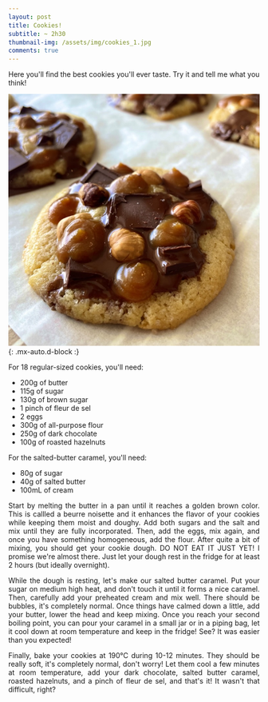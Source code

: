 ```yaml
---
layout: post
title: Cookies!
subtitle: ~ 2h30
thumbnail-img: /assets/img/cookies_1.jpg
comments: true
---
```


Here you'll find the best cookies you'll ever taste. Try it and tell me what you think!

![Cookies](/assets/img/cookies_1.jpg){: .mx-auto.d-block :}

For 18 regular-sized cookies, you'll need:

- 200g of butter
- 115g of sugar
- 130g of brown sugar 
- 1 pinch of fleur de sel
- 2 eggs
- 300g of all-purpose flour
- 250g of dark chocolate
- 100g of roasted hazelnuts

For the salted-butter caramel, you'll need:

- 80g of sugar
- 40g of salted butter
- 100mL of cream

<div style="text-align: justify">
<p> Start by melting the butter in a pan until it reaches a golden brown color. This is callled a beurre noisette and it enhances the flavor of your cookies while keeping them moist and doughy. Add both sugars and the salt and mix until they are fully incorporated. Then, add the eggs, mix again, and once you have something homogeneous, add the flour. After quite a bit of mixing, you should get your cookie dough. DO NOT EAT IT JUST YET! I promise we're almost there. Just let your dough rest in the fridge for at least 2 hours (but ideally overnight). </p>
<p> While the dough is resting, let's make our salted butter caramel. Put your sugar on medium high heat, and don't touch it until it forms a nice caramel. Then, carefully add your preheated cream and mix well. There should be bubbles, it's completely normal. Once things have calmed down a little, add your butter, lower the head and keep mixing. Once you reach your second boiling point, you can pour your caramel in a small jar or in a piping bag, let it cool down at room temperature and keep in the fridge! See? It was easier than you expected! </p>
<p> Finally, bake your cookies at 190°C during 10-12 minutes. They should be really soft, it's completely normal, don't worry! Let them cool a few minutes at room temperature, add your dark chocolate, salted butter caramel, roasted hazelnuts, and a pinch of fleur de sel, and that's it! It wasn't that difficult, right? </p>
</div>
